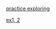 [practice exploring](https://phanbaokhang0205.github.io/Game-Training/phase-1/basic_game_math_and_physics/vectors_speed_and_velocity/exploring/index.html)

[ex1, 2](https://phanbaokhang0205.github.io/Game-Training/phase-1/basic_game_math_and_physics/vectors_speed_and_velocity/ex/ex1_2.html)
